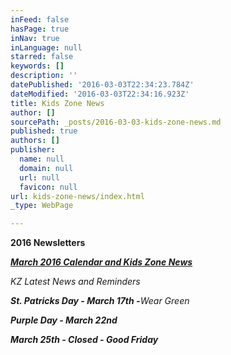 ```yaml
---
inFeed: false
hasPage: true
inNav: true
inLanguage: null
starred: false
keywords: []
description: ''
datePublished: '2016-03-03T22:34:23.784Z'
dateModified: '2016-03-03T22:34:16.923Z'
title: Kids Zone News
author: []
sourcePath: _posts/2016-03-03-kids-zone-news.md
published: true
authors: []
publisher:
  name: null
  domain: null
  url: null
  favicon: null
url: kids-zone-news/index.html
_type: WebPage

---
```

**2016 Newsletters**

_**[March 2016 Calendar and Kids Zone News][0]**_

_KZ Latest News and Reminders_

_**St. Patricks Day - March 17th -**_Wear Green__

_**Purple Day - March 22nd**_

_**March 25th - Closed - _Good Friday_**_

[0]: http://www.kzdaycare.com/March_2016_Calendar_and_Kids_Zone_News.pdf